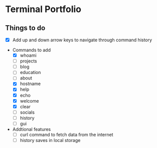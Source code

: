 # Terminal Portfolio

## Things to do

- [x]  Add up and down arrow keys to navigate through command history

- Commands to add
  - [x]  whoami
  - [ ]  projects
  - [ ]  blog
  - [ ]  education
  - [ ]  about
  - [x]  hostname
  - [x]  help
  - [x]  echo
  - [x]  welcome
  - [x]  clear
  - [ ]  socials
  - [ ]  history
  - [ ]  gui

- Addtional features
  - [ ] curl command to fetch data from the internet
  - [ ] history saves in local storage

